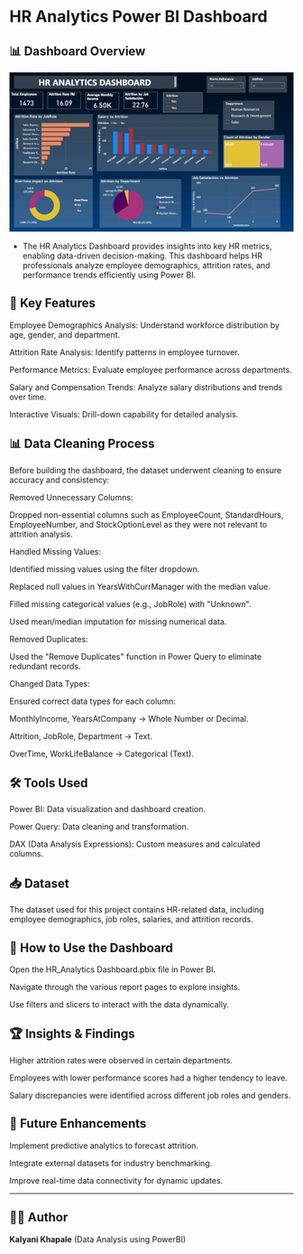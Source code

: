 # HR Analytics Power BI Dashboard

## 📊 Dashboard Overview

![IPL Dashboard](https://github.com/Kalyanikhapale/HR-Analytics/blob/main/HR-Analytics%20Dashboard.png)

- The HR Analytics Dashboard provides insights into key HR metrics, enabling data-driven decision-making. This dashboard helps HR professionals analyze employee demographics, attrition rates, and performance trends efficiently using Power BI.

## 🚀 Key Features

Employee Demographics Analysis: Understand workforce distribution by age, gender, and department.

Attrition Rate Analysis: Identify patterns in employee turnover.

Performance Metrics: Evaluate employee performance across departments.

Salary and Compensation Trends: Analyze salary distributions and trends over time.

Interactive Visuals: Drill-down capability for detailed analysis.

## 📊 Data Cleaning Process

Before building the dashboard, the dataset underwent cleaning to ensure accuracy and consistency:

Removed Unnecessary Columns:

Dropped non-essential columns such as EmployeeCount, StandardHours, EmployeeNumber, and StockOptionLevel as they were not relevant to attrition analysis.

Handled Missing Values:

Identified missing values using the filter dropdown.

Replaced null values in YearsWithCurrManager with the median value.

Filled missing categorical values (e.g., JobRole) with "Unknown".

Used mean/median imputation for missing numerical data.

Removed Duplicates:

Used the "Remove Duplicates" function in Power Query to eliminate redundant records.

Changed Data Types:

Ensured correct data types for each column:

MonthlyIncome, YearsAtCompany → Whole Number or Decimal.

Attrition, JobRole, Department → Text.

OverTime, WorkLifeBalance → Categorical (Text).

## 🛠️ Tools Used

Power BI: Data visualization and dashboard creation.

Power Query: Data cleaning and transformation.

DAX (Data Analysis Expressions): Custom measures and calculated columns.

## 📥 Dataset

The dataset used for this project contains HR-related data, including employee demographics, job roles, salaries, and attrition records.

## 📎 How to Use the Dashboard

Open the HR_Analytics Dashboard.pbix file in Power BI.

Navigate through the various report pages to explore insights.

Use filters and slicers to interact with the data dynamically.

## 🏆 Insights & Findings

Higher attrition rates were observed in certain departments.

Employees with lower performance scores had a higher tendency to leave.

Salary discrepancies were identified across different job roles and genders.

## 📢 Future Enhancements

Implement predictive analytics to forecast attrition.

Integrate external datasets for industry benchmarking.

Improve real-time data connectivity for dynamic updates.

-----
## 👩‍💻 Author

**Kalyani Khapale**
(Data Analysis using PowerBI)
